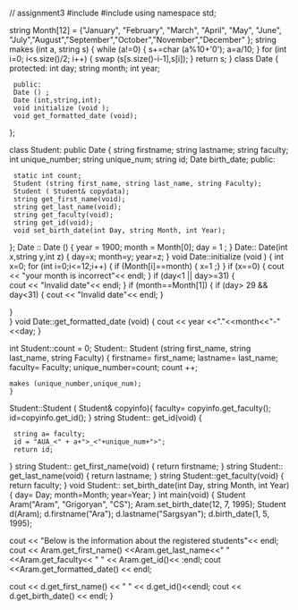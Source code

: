 // assignment3
#include <iostream>
#include <string>
using namespace std;

 string Month[12] = {"January", "February", "March", "April", "May", "June", 
 "July","August","September","October","November","December" };
  string makes (int a, string s) 
{
	while (a!=0)
	{
		s+=char (a%10+'0');
		a=a/10;
	}
	for (int i=0; i<s.size()/2; i++)
	{
		swap (s[s.size()-i-1],s[i]);
	}
	return s;
}
 class Date { 
     protected:
     int day;
     string month;
     int year;
     
     public:
     Date () ;
     Date (int,string,int);
     void initialize (void );
     void get_formatted_date (void);
  
 };

class Student: public Date
{   string firstname;
    string lastname;
    string faculty;
    int unique_number;
    string unique_num;
    string id;
    Date birth_date; 
   public:
     
     static int count;
     Student (string first_name, string last_name, string Faculty);
     Student ( Student& copydata);
     string get_first_name(void);
     string get_last_name(void);
     string get_faculty(void);
     string get_id(void);
     void set_birth_date(int Day, string Month, int Year);
};
 Date :: Date () 
  {  year = 1900;
     month = Month[0];
     day = 1 ;
 }
Date:: Date(int x,string y,int z) 
{
  day=x;
  month=y;
  year=z;
}
void Date::initialize (void )
{  int x=0;
 for (int i=0;i<=12;i++) {
     if (Month[i]==month) { x=1 ;}
 }
  if (x==0) {
      cout << "your month is incorrect"<< endl;
  }
  if (day<1 || day>=31) {     
    cout << "Invalid date"<< endl;
  }
  if (month==Month[1]) {
      if (day> 29 && day<31) {
       cout << "Invalid date"<< endl;
      }
 
  }   
}
void Date::get_formatted_date (void)
{
    cout << year <<"."<<month<<"-"<<day; 
}

int Student::count = 0;
Student:: Student (string first_name, string last_name, string Faculty) {
    firstname= first_name;
    lastname= last_name;
    faculty= Faculty;
    unique_number=count;
    count ++;
    
    makes (unique_number,unique_num);
    }
Student::Student ( Student& copyinfo){
    faculty= copyinfo.get_faculty();
    id=copyinfo.get_id();
}
string Student:: get_id(void) {
    
     string a= faculty;
     id = "AUA_<" + a+">_<"+unique_num+">";
     return id;
    
}
string Student:: get_first_name(void)
{
    return firstname;
}
string Student:: get_last_name(void)
{
    return lastname;
}
string Student::get_faculty(void) 
{
    return faculty;
}
void Student:: set_birth_date(int Day, string Month, int Year)
{
	day= Day;
	month=Month;
	year=Year;
}
int main(void)
{
  Student Aram("Aram", "Grigoryan", "CS"); 
  Aram.set_birth_date(12, 7, 1995);
Student d(Aram);
d.firstname("Ara");
d.lastname("Sargsyan");
d.birth_date(1, 5, 1995);

cout << "Below is the information about the registered students"<< endl;
cout << Aram.get_first_name() <<Aram.get_last_name<<" "<<Aram.get_faculty<< " " << Aram.get_id()<< :endl;
cout <<Aram.get_formatted_date() << endl;

cout << d.get_first_name() << " " << d.get_id()<<endl;
cout << d.get_birth_date() << endl;
}
